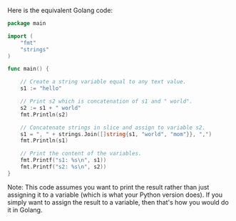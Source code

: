Here is the equivalent Golang code:

```go
package main

import (
	"fmt"
	"strings"
)

func main() {

	// Create a string variable equal to any text value.
	s1 := "hello"

	// Print s2 which is concatenation of s1 and " world".
	s2 := s1 + " world"
	fmt.Println(s2)

	// Concatenate strings in slice and assign to variable s2.
	s1 = ", " + strings.Join([]string{s1, "world", "mom"}}, ",")
	fmt.Println(s1)

	// Print the content of the variables.
	fmt.Printf("s1: %s\n", s1))
	fmt.Printf("s2: %s\n", s2))
}
```

Note: This code assumes you want to print the result rather than just assigning it to a variable (which is what your Python version does). If you simply want to assign the result to a variable, then that's how you would do it in Golang.
